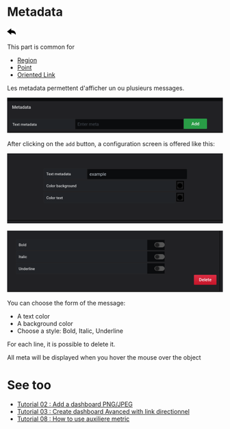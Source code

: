 # Metadata

[![](../../screenshots/other/Go-back.png)](coordinates.md)

This part is common for

- [Region](coordinates-space-region.md)
- [Point](coordinates-space-point.md)
- [Oriented Link](coordinates-space-link.md)



Les metadata permettent d'afficher un ou plusieurs messages.

![](../../screenshots/editor/coordinates/metadata/input.png)

After clicking on the `add` button, a configuration screen is offered like this:



![](../../screenshots/editor/coordinates/metadata/part1.png)

![](../../screenshots/editor/coordinates/metadata/part2.png)


You can choose the form of the message:

  - A text color
  - A background color
  - Choose a style: Bold, Italic, Underline

For each line, it is possible to delete it.

All meta will be displayed when you hover the mouse over the object


# See too

- [Tutorial 02 : Add a dashboard PNG/JPEG](../demo/tutorial02.md)
- [Tutorial 03 : Create dashboard Avanced with link directionnel](../demo/tutorial03.md)
- [Tutorial 08 : How to use auxiliere metric](../demo/tutorial08.md)
